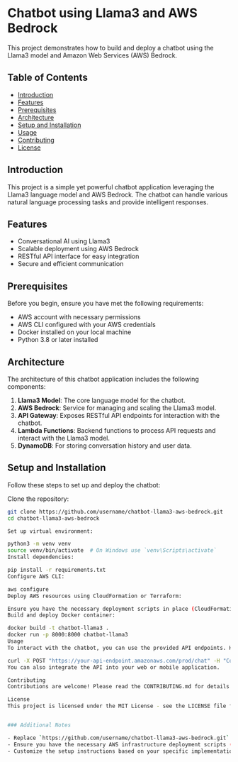 # Chatbot using Llama3 and AWS Bedrock

This project demonstrates how to build and deploy a chatbot using the Llama3 model and Amazon Web Services (AWS) Bedrock.

## Table of Contents

- [Introduction](#introduction)
- [Features](#features)
- [Prerequisites](#prerequisites)
- [Architecture](#architecture)
- [Setup and Installation](#setup-and-installation)
- [Usage](#usage)
- [Contributing](#contributing)
- [License](#license)

## Introduction

This project is a simple yet powerful chatbot application leveraging the Llama3 language model and AWS Bedrock. The chatbot can handle various natural language processing tasks and provide intelligent responses.

## Features

- Conversational AI using Llama3
- Scalable deployment using AWS Bedrock
- RESTful API interface for easy integration
- Secure and efficient communication

## Prerequisites

Before you begin, ensure you have met the following requirements:

- AWS account with necessary permissions
- AWS CLI configured with your AWS credentials
- Docker installed on your local machine
- Python 3.8 or later installed

## Architecture

The architecture of this chatbot application includes the following components:

1. **Llama3 Model**: The core language model for the chatbot.
2. **AWS Bedrock**: Service for managing and scaling the Llama3 model.
3. **API Gateway**: Exposes RESTful API endpoints for interaction with the chatbot.
4. **Lambda Functions**: Backend functions to process API requests and interact with the Llama3 model.
5. **DynamoDB**: For storing conversation history and user data.

## Setup and Installation

Follow these steps to set up and deploy the chatbot:

Clone the repository:
   ```sh
   git clone https://github.com/username/chatbot-llama3-aws-bedrock.git
   cd chatbot-llama3-aws-bedrock

Set up virtual environment:

python3 -m venv venv
source venv/bin/activate  # On Windows use `venv\Scripts\activate`
Install dependencies:

pip install -r requirements.txt
Configure AWS CLI:

aws configure
Deploy AWS resources using CloudFormation or Terraform:

Ensure you have the necessary deployment scripts in place (CloudFormation templates or Terraform configuration).
Build and deploy Docker container:

docker build -t chatbot-llama3 .
docker run -p 8000:8000 chatbot-llama3
Usage
To interact with the chatbot, you can use the provided API endpoints. Here is an example using curl:

curl -X POST "https://your-api-endpoint.amazonaws.com/prod/chat" -H "Content-Type: application/json" -d '{"message": "Hello, chatbot!"}'
You can also integrate the API into your web or mobile application.

Contributing
Contributions are welcome! Please read the CONTRIBUTING.md for details on the code of conduct, and the process for submitting pull requests.

License
This project is licensed under the MIT License - see the LICENSE file for details.


### Additional Notes

- Replace `https://github.com/username/chatbot-llama3-aws-bedrock.git` with the actual URL of your repository.
- Ensure you have the necessary AWS infrastructure deployment scripts (CloudFormation or Terraform) available in your project.
- Customize the setup instructions based on your specific implementation details and dependencies.

